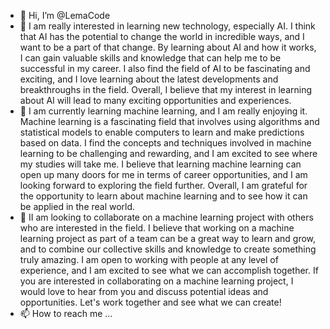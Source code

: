 - 👋 Hi, I’m @LemaCode
- 👀 I am really interested in learning new technology, especially AI. I think that AI has the potential to change the world in incredible ways, and I want to be a part of that change. By learning about AI and how it works, I can gain valuable skills and knowledge that can help me to be successful in my career. I also find the field of AI to be fascinating and exciting, and I love learning about the latest developments and breakthroughs in the field. Overall, I believe that my interest in learning about AI will lead to many exciting opportunities and experiences.
- 🌱 I am currently learning machine learning, and I am really enjoying it. Machine learning is a fascinating field that involves using algorithms and statistical models to enable computers to learn and make predictions based on data. I find the concepts and techniques involved in machine learning to be challenging and rewarding, and I am excited to see where my studies will take me. I believe that learning machine learning can open up many doors for me in terms of career opportunities, and I am looking forward to exploring the field further. Overall, I am grateful for the opportunity to learn about machine learning and to see how it can be applied in the real world.
- 💞️ II am looking to collaborate on a machine learning project with others who are interested in the field. I believe that working on a machine learning project as part of a team can be a great way to learn and grow, and to combine our collective skills and knowledge to create something truly amazing. I am open to working with people at any level of experience, and I am excited to see what we can accomplish together. If you are interested in collaborating on a machine learning project, I would love to hear from you and discuss potential ideas and opportunities. Let's work together and see what we can create!
- 📫 How to reach me ...

<!---
LemaCode/LemaCode is a ✨ special ✨ repository because its `README.md` (this file) appears on your GitHub profile.
You can click the Preview link to take a look at your changes.
--->

